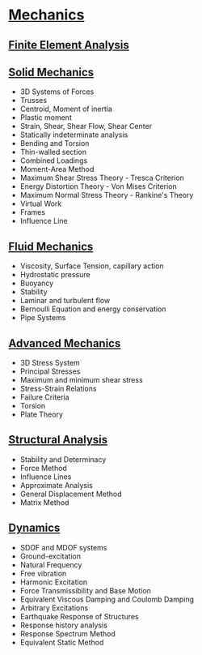 # [Mechanics](https://benklassen77.github.io)

## [Finite Element Analysis](finiteelement.html)

## [Solid Mechanics](SolidMechanics.html)

- 3D Systems of Forces
- Trusses
- Centroid, Moment of inertia
- Plastic moment
- Strain, Shear, Shear Flow, Shear Center
- Statically indeterminate analysis
- Bending and Torsion
- Thin-walled section
- Combined Loadings
- Moment-Area Method
- Maximum Shear Stress Theory - Tresca Criterion
- Energy Distortion Theory - Von Mises Criterion
- Maximum Normal Stress Theory - Rankine's Theory
- Virtual Work
- Frames
- Influence Line

## [Fluid Mechanics](fluidmechanics.html)

- Viscosity, Surface Tension, capillary action
- Hydrostatic pressure
- Buoyancy
- Stability
- Laminar and turbulent flow
- Bernoulli Equation and energy conservation
- Pipe Systems

## [Advanced Mechanics](advancedmechanics.html)

- 3D Stress System
- Principal Stresses
- Maximum and minimum shear stress
- Stress-Strain Relations
- Failure Criteria
- Torsion
- Plate Theory

## [Structural Analysis](structuralanalysis.html)

- Stability and Determinacy
- Force Method
- Influence Lines
- Approximate Analysis
- General Displacement Method
- Matrix Method

## [Dynamics](dynamics.html)

- SDOF and MDOF systems
- Ground-excitation
- Natural Frequency
- Free vibration
- Harmonic Excitation
- Force Transmissibility and Base Motion
- Equivalent Viscous Damping and Coulomb Damping
- Arbitrary Excitations
- Earthquake Response of Structures
- Response history analysis
- Response Spectrum Method
- Equivalent Static Method
